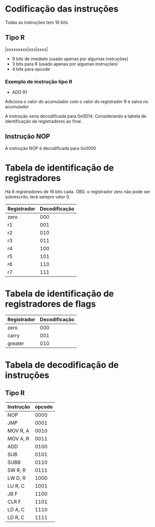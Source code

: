 # Codificação das instruções

Todas as instruções tem 16 bits

## Tipo R

|xxxxxxxxx|xxx|xxxx|

-   9 bits de imediato (usado apenas por algumas instruções)
-   3 bits para R (usado apenas por algumas instruções)
-   4 bits para opcode

### Exemplo de instrução tipo R

-   ADD R1

Adiciona o valor do acumulador com o valor do registrador R e salva no acumulador

A instrução seria decodificada para 0x0D14. Considerando a tabela de identificação de registradores ao final.

## Instrução NOP

A instrução NOP é decodificada para 0x0000

# Tabela de identificação de registradores

Há 8 registradores de 16 bits cada.
OBS: o registrador zero não pode ser sobrescrito, terá sempre valor 0.

| Registrador | Decodificação |
| ----------- | ------------- |
| zero        | 000           |
| r1          | 001           |
| r2          | 010           |
| r3          | 011           |
| r4          | 100           |
| r5          | 101           |
| r6          | 110           |
| r7          | 111           |

# Tabela de identificação de registradores de flags

| Registrador | Decodificação |
| ----------- | ------------- |
| zero        | 000           |
| carry       | 001           |
| greater     | 010           |

# Tabela de decodificação de instruções

## Tipo R

| Instrução | opcode |
| --------- | ------ |
| NOP       | 0000   |
| JMP       | 0001   |
| MOV R, A  | 0010   |
| MOV A, R  | 0011   |
| ADD       | 0100   |
| SUB       | 0101   |
| SUBB      | 0110   |
| SW R, R   | 0111   |
| LW D, R   | 1000   |
| LU R, C   | 1001   |
| JB F      | 1100   |
| CLR F     | 1101   |
| LD A, C   | 1110   |
| LD R, C   | 1111   |
